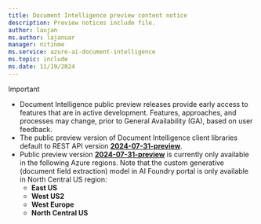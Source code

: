```yaml
---
title: Document Intelligence preview content notice
description: Preview notices include file.
author: laujan
ms.author: lajanuar
manager: nitinme
ms.service: azure-ai-document-intelligence
ms.topic: include
ms.date: 11/19/2024
---
```


> [!IMPORTANT]
>
> * Document Intelligence public preview releases provide early access to features that are in active development. Features, approaches, and processes may change, prior to General Availability (GA), based on user feedback.
> * The public preview version of Document Intelligence client libraries default to REST API version [**2024-07-31-preview**](/rest/api/aiservices/operation-groups?view=rest-aiservices-2024-07-31-preview&preserve-view=true).
> * Public preview version [**2024-07-31-preview**](/rest/api/aiservices/operation-groups?view=rest-aiservices-2024-07-31-preview&preserve-view=true) is currently only available in the following Azure regions. Note that the custom generative (document field extraction) model in AI Foundry portal is only available in North Central US region:
>   * **East US**
>   * **West US2**
>   * **West Europe**
>   * **North Central US**
